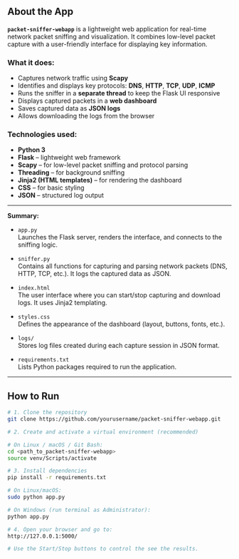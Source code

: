 
## About the App

**`packet-sniffer-webapp`** is a lightweight web application for real-time network packet sniffing and visualization. It combines low-level packet capture with a user-friendly interface for displaying key information.

### What it does:
- Captures network traffic using **Scapy**
- Identifies and displays key protocols: **DNS**, **HTTP**, **TCP**, **UDP**, **ICMP**
- Runs the sniffer in a **separate thread** to keep the Flask UI responsive
- Displays captured packets in a **web dashboard**
- Saves captured data as **JSON logs**
- Allows downloading the logs from the browser

### Technologies used:
- **Python 3**
- **Flask** – lightweight web framework
- **Scapy** – for low-level packet sniffing and protocol parsing
- **Threading** – for background sniffing
- **Jinja2 (HTML templates)** – for rendering the dashboard
- **CSS** – for basic styling
- **JSON** – structured log output

---


**Summary:**
- `app.py`  
  Launches the Flask server, renders the interface, and connects to the sniffing logic.
  
- `sniffer.py`  
  Contains all functions for capturing and parsing network packets (DNS, HTTP, TCP, etc.). It logs the captured data as JSON.

- `index.html`  
  The user interface where you can start/stop capturing and download logs. It uses Jinja2 templating.

- `styles.css`  
  Defines the appearance of the dashboard (layout, buttons, fonts, etc.).

- `logs/`  
  Stores log files created during each capture session in JSON format.

- `requirements.txt`  
  Lists Python packages required to run the application.


---



##  How to Run

```bash
# 1. Clone the repository
git clone https://github.com/yourusername/packet-sniffer-webapp.git

# 2. Create and activate a virtual environment (recommended)

# On Linux / macOS / Git Bash:
cd <path_to_packet-sniffer-webapp>
source venv/Scripts/activate

# 3. Install dependencies
pip install -r requirements.txt

# On Linux/macOS:
sudo python app.py

# On Windows (run terminal as Administrator):
python app.py

# 4. Open your browser and go to:
http://127.0.0.1:5000/

# Use the Start/Stop buttons to control the see the results.


